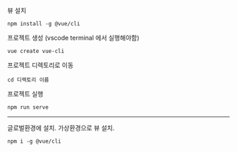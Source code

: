 뷰 설치

```
npm install -g @vue/cli
```

프로젝트 생성 (vscode terminal 에서 실행해야함)

```
vue create vue-cli
```

프로젝트 디렉토리로 이동

```
cd 디렉토리 이름
```

프로젝트 실행

```
npm run serve
```

---

글로벌환경에 설치.  가상환경으로 뷰 설치.

```
npm i -g @vue/cli
```

